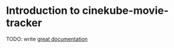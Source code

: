# Introduction to cinekube-movie-tracker

TODO: write [great documentation](http://jacobian.org/writing/what-to-write/)
